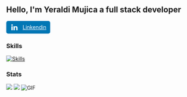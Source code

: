 ##  Hello, I'm Yeraldi Mujica a full stack developer
<link
  rel="stylesheet"
  href="https://cdn.jsdelivr.net/gh/dheereshagrwal/colored-icons@1.8.0/src/app/ci.min.css"
/>

<a href="https://www.linkedin.com/in/yeraldi-mujica-166287230" style="display: flex; align-items: center; gap: 10px; background-color: #0077B5; color: #fff; padding: 5px 10px; border-radius: 5px; width: fit-content;"> 
<svg xmlns="http://www.w3.org/2000/svg" width="24" height="24" fill="#0077B5" viewBox="0 0 16 16"><path fill="#fff" d="M1 1h14v14H1z"/><path d="M0 1.146C0 .513.526 0 1.175 0h13.65C15.474 0 16 .513 16 1.146v13.708c0 .633-.526 1.146-1.175 1.146H1.175C.526 16 0 15.487 0 14.854zm4.943 12.248V6.169H2.542v7.225zm-1.2-8.212c.837 0 1.358-.554 1.358-1.248-.015-.709-.52-1.248-1.342-1.248S2.4 3.226 2.4 3.934c0 .694.521 1.248 1.327 1.248zm4.908 8.212V9.359c0-.216.016-.432.08-.586.173-.431.568-.878 1.232-.878.869 0 1.216.662 1.216 1.634v3.865h2.401V9.25c0-2.22-1.184-3.252-2.764-3.252-1.274 0-1.845.7-2.165 1.193v.025h-.016l.016-.025V6.169h-2.4c.03.678 0 7.225 0 7.225z"/></svg>
  <span>Linkendin</span>
</a>

### Skills
<p align="left">
  <a href="https://skillicons.dev">
    <img src="https://skillicons.dev/icons?i=svelte,typescript,vue,tailwind,laravel,php,mysql,postgresql,react,nextjs,vercel,supabase" alt="Skills" />
  </a>
</p>


### Stats

<img src="https://github-readme-stats.vercel.app/api?username=Yeraldi29&show_icons=true&theme=dark"/>
<img src="https://github-readme-stats.vercel.app/api/top-langs/?username=Yeraldi29&theme=dark"/>


<img src="https://media0.giphy.com/media/v1.Y2lkPTc5MGI3NjExMWNqZ254YXFsNXFseWlpeTdnY2V6M2Fkemo5MDc3NHFwbXJ1Nzk0OCZlcD12MV9pbnRlcm5hbF9naWZfYnlfaWQmY3Q9Zw/tIeCLkB8geYtW/giphy.gif" alt="GIF" />